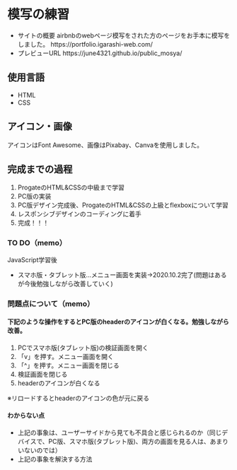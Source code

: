 # 模写の練習

<ul>
 <li>サイトの概要 airbnbのwebページ模写をされた方のページをお手本に模写をしました。 https://portfolio.igarashi-web.com/</li>
 <li>プレビューURL  https://june4321.github.io/public_mosya/</li>
</ul>


## 使用言語

<ul>
 <li>HTML</li>
 <li>CSS</li>
</ul>


## アイコン・画像

アイコンはFont Awesome、画像はPixabay、Canvaを使用しました。


## 完成までの過程

<ol>
 <li>ProgateのHTML&CSSの中級まで学習</li>
 <li>PC版の実装</li>
 <li>PC版デザイン完成後、ProgateのHTML&CSSの上級とflexboxについて学習</li>
 <li>レスポンシブデザインのコーディングに着手</li>
 <li>完成！！！</li>
</ol>  




### TO DO（memo）
JavaScript学習後
<ul>
 <li>スマホ版・タブレット版…メニュー画面を実装→2020.10.2完了(問題はあるが今後勉強しながら改善していく)</li>
</ul>


### 問題点について（memo）

#### 下記のような操作をするとPC版のheaderのアイコンが白くなる。勉強しながら改善。
<ol>
 <li>PCでスマホ版(タブレット版)の検証画面を開く</li>
 <li>「v」を押す。メニュー画面を開く</li>
 <li>「^」を押す。メニュー画面を閉じる</li>
 <li>検証画面を閉じる</li>
 <li>headerのアイコンが白くなる</li>
</ol>  
※リロードするとheaderのアイコンの色が元に戻る

#### わからない点
<ul>
 <li>上記の事象は、ユーザーサイドから見ても不具合と感じられるのか（同じデバイスで、PC版、スマホ版(タブレット版)、両方の画面を見る人は、あまりいないのでは）</li>
 <li>上記の事象を解決する方法</li>
</ul>